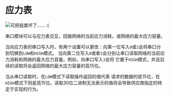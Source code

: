 # 应力表
![可把我累坏了…… :(](block:create:stressometer)

串口模块可以与应力表交互，回报网络的当前应力消耗，或网络的最大应力容量。

当向应力表的串口写入时，有两个设置可以更改：向第一位写入`0`或`1`会将串口分别切换到`LOW`和`HIGH`模式。 当向第二位写入`0`或者`1`会分别让串口读取网络的当前应力消耗和网络的最大应力容量。例如，向串口写入`3`会将 它置于`HIGH`模式，并且后续的读取将会返回网络的最大应力容量的高15位。

当从串口读取时，在`LOW`模式下读取操作返回的值代表 请求的数据的低15位，在`HIGH`模式下则是高15位。读取30位二进制无法表示的值将会导致供应商指定的特定于实现的行为。
